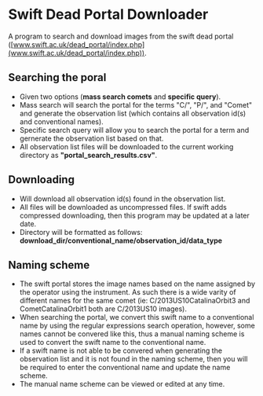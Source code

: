 # Swift Dead Portal Downloader
A program to search and download images from the swift dead portal ([www.swift.ac.uk/dead_portal/index.php](www.swift.ac.uk/dead_portal/index.php)).  
## Searching the poral 
- Given two options (**mass search comets** and **specific query**). 
- Mass search will search the portal for 
the terms "C/", "P/", and "Comet" and generate the observation list (which contains all observation id(s) and conventional names).  
- Specific search query will allow you to search the portal for a term and gernerate the observation list based on that.  
- All observation list files will be downloaded to the current working directory as **"portal_search_results.csv"**.    
## Downloading
- Will download all observation id(s) found in the observation list.
- All files will be downloaded as uncompressed files. If swift adds compressed downloading, then this program may be updated at a later date.
- Directory will be formatted as follows: **download_dir/conventional_name/observation_id/data_type**
## Naming scheme
- The swift portal stores the image names based on the name assigned by the operator using the instrument. 
As such there is a wide varity of different names for the same comet (ie: C/2013US10CatalinaOrbit3 and CometCatalinaOrbit1 
both are C/2013US10 images).
- When searching the portal, we convert this swift name to a conventional name by using the regular expressions search operation,
however, some names cannot be convered like this, thus a manual naming scheme is used to convert the swift name to the conventional name.
- If a swift name is not able to be convered when generating the observation list and it is not found in the naming scheme, then you will
be required to enter the conventional name and update the name scheme.
- The manual name scheme can be viewed or edited at any time.

